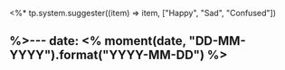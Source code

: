 <%*
tp.system.suggester((item) => item, ["Happy", "Sad", "Confused"])

%>---
date: <% moment(date, "DD-MM-YYYY").format("YYYY-MM-DD") %>
---